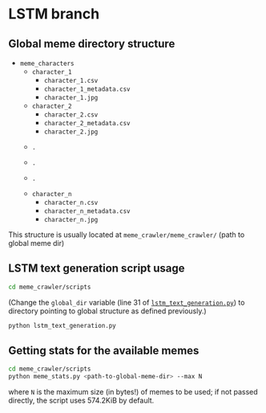 # LSTM branch

## Global meme directory structure

- `meme_characters`
   * `character_1`
      + `character_1.csv`
	  + `character_1_metadata.csv`
	  + `character_1.jpg`
   * `character_2`
	  + `character_2.csv`
	  + `character_2_metadata.csv`
	  + `character_2.jpg`
   *     .
   *     .
   *     .
   * `character_n`
      + `character_n.csv`
	  + `character_n_metadata.csv`
	  + `character_n.jpg`

This structure is usually located at `meme_crawler/meme_crawler/` (path to global meme dir)

## LSTM text generation script usage

```bash
cd meme_crawler/scripts
```
(Change the `global_dir` variable (line 31 of [`lstm_text_generation.py`](https://github.com/alorozco53/Deep-Meme-Captioner/blob/crawling/meme_crawler/scripts/lstm_text_generation.py)) to directory pointing to global structure as defined previously.)

```bash
python lstm_text_generation.py
```

## Getting stats for the available memes

```bash
cd meme_crawler/scripts
python meme_stats.py <path-to-global-meme-dir> --max N
```

where `N` is the maximum size (in bytes!) of memes to be used; if not passed directly, the script uses 574.2KiB by default.
